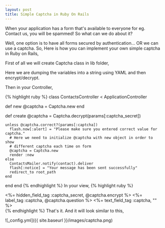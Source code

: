 ```yaml
---
layout: post
title: Simple Captcha in Ruby On Rails
---
```


When your application has a form that's available to everyone for eg. Contact us, you will be spammed! So what can we do about it? 

Well, one option is to have all forms secured by authentication... OR we can use a captcha. So, Here is how you can implement your own simple captcha in Ruby on Rails,

First of all we will create Captcha class in lib folder,
<script src="https://gist.github.com/pandurang90/ae0db85f15d562e5a5c5.js"></script>

Here we are dumping the variables into a string using YAML and then encrypt/decrypt.

Then in your Controller,

{% highlight ruby %}
class ContactsController < ApplicationController

  def new
    @captcha = Captcha.new
  end

  def create
    @captcha = Captcha.decrypt(params[:captcha_secret])

    unless @captcha.correct?(params[:captcha])
      flash.now[:alert] = "Please make sure you entered correct value for captcha."
      # Here we need to initialize @captcha with new object in order to show 
      # different captcha each time on form 
      @captcha = Captcha.new
      render :new
    else
      ContactsMailer.notify(contact).deliver
      flash[:notice] = "Your message has been sent successfully"
      redirect_to root_path
    end
  end
end
{% endhighlight %}
In your view,
{% highlight ruby %}
<div class="field">
  <%= hidden_field_tag :captcha_secret, @captcha.encrypt %>
  <%= label_tag :captcha, @captcha.question %>
  <%= text_field_tag :captcha, "" %>
</div>
{% endhighlight %}
That's it. And it will look similar to this,


![_config.yml]({{ site.baseurl }}/images/captcha.png)